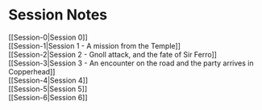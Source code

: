 # Session Notes
[[Session-0|Session 0]]  
[[Session-1|Session 1 - A mission from the Temple]]  
[[Session-2|Session 2 - Gnoll attack, and the fate of Sir Ferro]]  
[[Session-3|Session 3 - An encounter on the road and the party arrives in Copperhead]]  
[[Session-4|Session 4]]  
[[Session-5|Session 5]]  
[[Session-6|Session 6]]  

